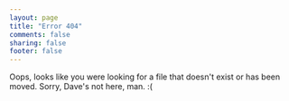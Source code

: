 ```yaml
---
layout: page
title: "Error 404"
comments: false
sharing: false
footer: false
---
```


Oops, looks like you were looking for a file that doesn't exist or has been moved.  Sorry, Dave's not here, man. :(
